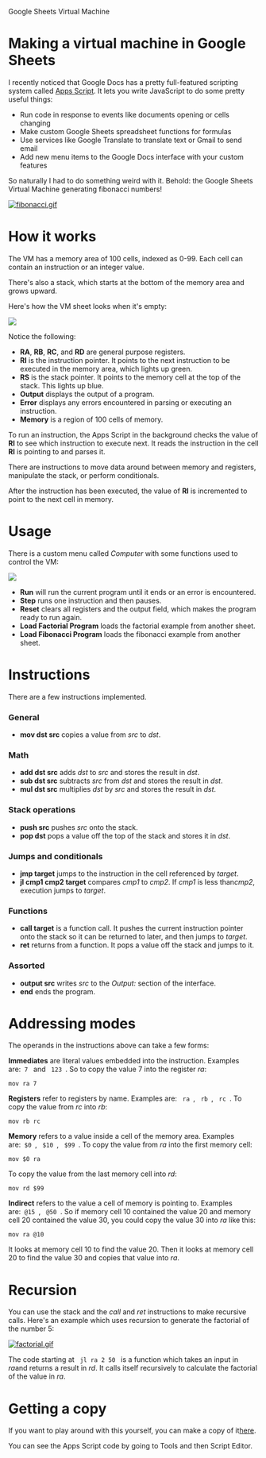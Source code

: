 Google Sheets Virtual Machine

# Making a virtual machine in Google Sheets

I recently noticed that Google Docs has a pretty full-featured scripting system called [Apps Script](https://developers.google.com/apps-script/). It lets you write JavaScript to do some pretty useful things:

- Run code in response to events like documents opening or cells changing
- Make custom Google Sheets spreadsheet functions for formulas
- Use services like Google Translate to translate text or Gmail to send email
- Add new menu items to the Google Docs interface with your custom features

So naturally I had to do something weird with it. Behold: the Google Sheets Virtual Machine generating fibonacci numbers!

[![fibonacci.gif](../_resources/4e2f6020d630e259b63f8dab5388811f.gif)](https://briansteffens.github.io/blog/google-sheets-virtual-machine/fibonacci.gif)

# How it works

The VM has a memory area of 100 cells, indexed as 0-99. Each cell can contain an instruction or an integer value.

There's also a stack, which starts at the bottom of the memory area and grows upward.

Here's how the VM sheet looks when it's empty:

[![](../_resources/44b9d33f8304ea67e2ca75fbe3abcbb5.png)](https://briansteffens.github.io/blog/google-sheets-virtual-machine/blank.png)

Notice the following:

- **RA**, **RB**, **RC**, and **RD** are general purpose registers.
- **RI** is the instruction pointer. It points to the next instruction to be executed in the memory area, which lights up green.
- **RS** is the stack pointer. It points to the memory cell at the top of the stack. This lights up blue.
- **Output** displays the output of a program.
- **Error** displays any errors encountered in parsing or executing an instruction.
- **Memory** is a region of 100 cells of memory.

To run an instruction, the Apps Script in the background checks the value of **RI** to see which instruction to execute next. It reads the instruction in the cell **RI** is pointing to and parses it.

There are instructions to move data around between memory and registers, manipulate the stack, or perform conditionals.

After the instruction has been executed, the value of **RI** is incremented to point to the next cell in memory.

# Usage

There is a custom menu called *Computer* with some functions used to control the VM:

[![](../_resources/c273550de3875843a287113041385102.png)](https://briansteffens.github.io/blog/google-sheets-virtual-machine/menu.png)

- **Run** will run the current program until it ends or an error is encountered.
- **Step** runs one instruction and then pauses.
- **Reset** clears all registers and the output field, which makes the program ready to run again.
- **Load Factorial Program** loads the factorial example from another sheet.
- **Load Fibonacci Program** loads the fibonacci example from another sheet.

# Instructions

There are a few instructions implemented.

### General

- **mov dst src** copies a value from *src* to *dst*.

### Math

- **add dst src** adds *dst* to *src* and stores the result in *dst*.
- **sub dst src** subtracts *src* from *dst* and stores the result in *dst*.
- **mul dst src** multiplies *dst* by *src* and stores the result in *dst*.

### Stack operations

- **push src** pushes *src* onto the stack.
- **pop dst** pops a value off the top of the stack and stores it in *dst*.

### Jumps and conditionals

- **jmp target** jumps to the instruction in the cell referenced by *target*.
- **jl cmp1 cmp2 target** compares *cmp1* to *cmp2*. If *cmp1* is less than*cmp2*, execution jumps to *target*.

### Functions

- **call target** is a function call. It pushes the current instruction pointer onto the stack so it can be returned to later, and then jumps to *target*.
- **ret** returns from a function. It pops a value off the stack and jumps to it.

### Assorted

- **output src** writes *src* to the *Output:* section of the interface.
- **end** ends the program.

# Addressing modes

The operands in the instructions above can take a few forms:

**Immediates** are literal values embedded into the instruction. Examples are:` 7 ` and ` 123 `. So to copy the value 7 into the register *ra*:

	mov ra 7

**Registers** refer to registers by name. Examples are: ` ra `, ` rb `, ` rc `. To copy the value from *rc* into *rb*:

	mov rb rc

**Memory** refers to a value inside a cell of the memory area. Examples are:` $0 `, ` $10 `, ` $99 `. To copy the value from *ra* into the first memory cell:

	mov $0 ra

To copy the value from the last memory cell into *rd*:

	mov rd $99

**Indirect** refers to the value a cell of memory is pointing to. Examples are:` @15 `, ` @50 `. So if memory cell 10 contained the value 20 and memory cell 20 contained the value 30, you could copy the value 30 into *ra* like this:

	mov ra @10

It looks at memory cell 10 to find the value 20. Then it looks at memory cell 20 to find the value 30 and copies that value into *ra*.

# Recursion

You can use the stack and the *call* and *ret* instructions to make recursive calls. Here's an example which uses recursion to generate the factorial of the number 5:

[![factorial.gif](../_resources/f3f96942f68008e93abf0694e39ee1a3.gif)](https://briansteffens.github.io/blog/google-sheets-virtual-machine/factorial.gif)

The code starting at ` jl ra 2 50 ` is a function which takes an input in *ra*and returns a result in *rd*. It calls itself recursively to calculate the factorial of the value in *ra*.

# Getting a copy

If you want to play around with this yourself, you can make a copy of it[here](https://docs.google.com/spreadsheets/d/1385V2Mu2yZOMSJcSz9JrV6r8X0_JGzHZZRdPhaAdwWY/edit?usp=sharing).

You can see the Apps Script code by going to Tools and then Script Editor.